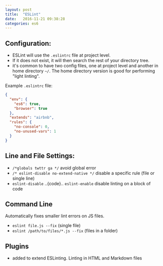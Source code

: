 ```yaml
---
layout: post
title:  "ESLint"
date:   2016-11-21 09:38:28
categories: es6
---
```


## Configuration:

- ESLint will use the `.eslintrc` file at project level.
- If it does not exist, it will then search the rest of your directory tree.
- it's common to have two config files, one at project level and another in home directory `~/`. The home directory version is good for performing "light linting".

Example `.eslintrc` file:
``` json
{
  "env": {
    "es6": true,
    "browser": true
  },
  "extends": "airbnb",
  "rules": {
    "no-console": 0,
    "no-unused-vars": 1
  }
}
```

## Line and File Settings:

- `/*globals twttr ga */` avoid global error
- `/* eslint-disable no-extend-native */` disable a specific rule (file or single line)
- `eslint-disable` ..{code}.. `eslint-enable` disable linting on a block of code

## Command Line

Automatically fixes smaller lint errors on JS files.
- `eslint file.js --fix` (single file)
- `eslint /path/to/files/*.js --fix` (files in a folder)

## Plugins

- added to extend ESLinting. Linting in HTML and Markdown files
